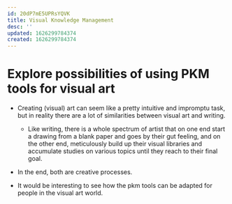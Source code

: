 ```yaml
---
id: 20dP7mE5UPRsYQVK
title: Visual Knowledge Management 
desc: ''
updated: 1626299784374
created: 1626299784374
---
```


# Explore possibilities of using PKM tools for visual art

- Creating (visual) art can seem like a pretty intuitive and impromptu task, but in reality there are a lot of similarities between visual art and writing. 
  - Like writing, there is a whole spectrum of artist that on one end start a drawing from a blank paper and goes by their gut feeling, and on the other end, meticulously build up their visual libraries and accumulate studies on various topics until they reach to their final goal.
- In the end, both are creative processes.

- It would be interesting to see how the pkm tools can be adapted for people in the visual art world.

